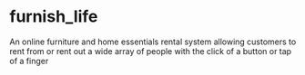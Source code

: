 # furnish_life
An online furniture and home essentials rental system allowing customers to rent from or rent out a wide array of people with the click of a button or tap of a finger
